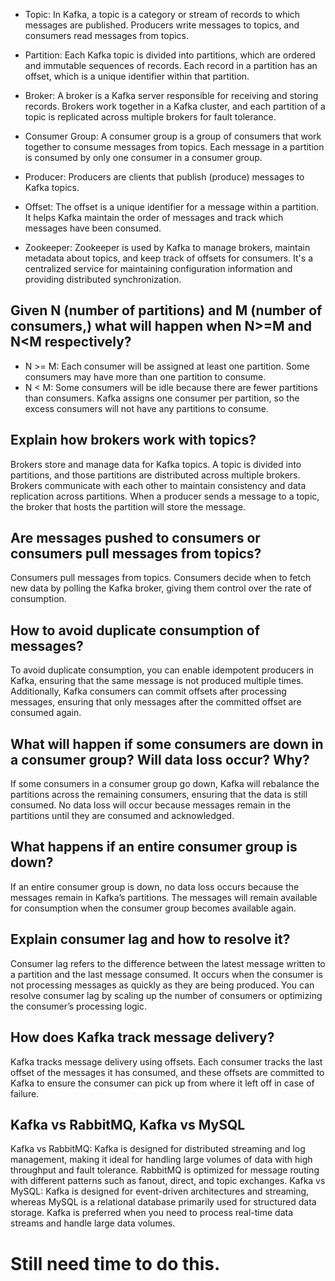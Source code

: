 - Topic: In Kafka, a topic is a category or stream of records to which messages are published. Producers write messages to topics, and consumers read messages from topics.

- Partition: Each Kafka topic is divided into partitions, which are ordered and immutable sequences of records. Each record in a partition has an offset, which is a unique identifier within that partition.

- Broker: A broker is a Kafka server responsible for receiving and storing records. Brokers work together in a Kafka cluster, and each partition of a topic is replicated across multiple brokers for fault tolerance.

- Consumer Group: A consumer group is a group of consumers that work together to consume messages from topics. Each message in a partition is consumed by only one consumer in a consumer group.

- Producer: Producers are clients that publish (produce) messages to Kafka topics.

- Offset: The offset is a unique identifier for a message within a partition. It helps Kafka maintain the order of messages and track which messages have been consumed.

- Zookeeper: Zookeeper is used by Kafka to manage brokers, maintain metadata about topics, and keep track of offsets for consumers. It's a centralized service for maintaining configuration information and providing distributed synchronization.

## Given N (number of partitions) and M (number of consumers,) what will happen when N>=M and N<M respectively?
- N >= M: Each consumer will be assigned at least one partition. Some consumers may have more than one partition to consume.
- N < M: Some consumers will be idle because there are fewer partitions than consumers. Kafka assigns one consumer per partition, so the excess consumers will not have any partitions to consume.

## Explain how brokers work with topics?
Brokers store and manage data for Kafka topics. A topic is divided into partitions, and those partitions are distributed across multiple brokers. Brokers communicate with each other to maintain consistency and data replication across partitions. When a producer sends a message to a topic, the broker that hosts the partition will store the message.

## Are messages pushed to consumers or consumers pull messages from topics?
Consumers pull messages from topics. Consumers decide when to fetch new data by polling the Kafka broker, giving them control over the rate of consumption.

## How to avoid duplicate consumption of messages?
To avoid duplicate consumption, you can enable idempotent producers in Kafka, ensuring that the same message is not produced multiple times. Additionally, Kafka consumers can commit offsets after processing messages, ensuring that only messages after the committed offset are consumed again.

## What will happen if some consumers are down in a consumer group? Will data loss occur? Why?
If some consumers in a consumer group go down, Kafka will rebalance the partitions across the remaining consumers, ensuring that the data is still consumed. No data loss will occur because messages remain in the partitions until they are consumed and acknowledged.

## What happens if an entire consumer group is down?
If an entire consumer group is down, no data loss occurs because the messages remain in Kafka’s partitions. The messages will remain available for consumption when the consumer group becomes available again.

## Explain consumer lag and how to resolve it?
Consumer lag refers to the difference between the latest message written to a partition and the last message consumed. It occurs when the consumer is not processing messages as quickly as they are being produced. You can resolve consumer lag by scaling up the number of consumers or optimizing the consumer’s processing logic.

## How does Kafka track message delivery?
Kafka tracks message delivery using offsets. Each consumer tracks the last offset of the messages it has consumed, and these offsets are committed to Kafka to ensure the consumer can pick up from where it left off in case of failure.

## Kafka vs RabbitMQ, Kafka vs MySQL
Kafka vs RabbitMQ: Kafka is designed for distributed streaming and log management, making it ideal for handling large volumes of data with high throughput and fault tolerance. RabbitMQ is optimized for message routing with different patterns such as fanout, direct, and topic exchanges.
Kafka vs MySQL: Kafka is designed for event-driven architectures and streaming, whereas MySQL is a relational database primarily used for structured data storage. Kafka is preferred when you need to process real-time data streams and handle large data volumes.



# Still need time to do this.